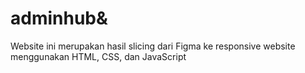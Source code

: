 # adminhub&
Website ini merupakan hasil slicing dari Figma ke responsive website menggunakan HTML, CSS, dan JavaScript
